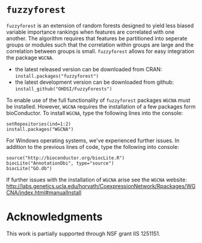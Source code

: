 # `fuzzyforest`

`fuzzyforest` is an extension of random forests designed to yield less biased
variable importance rankings when features are correlated with one another.
The algorithm requires that features be partitioned into seperate groups
or modules such that the correlation within groups are large and the 
correlation between groups is small.  `fuzzyforest` allows for easy integration
the package `WGCNA`.

* the latest released version can be downloaded from CRAN: 
  `install.packages("fuzzyforest")`
* the latest development version can be downloaded from github:
  `install_github("OHDSI/FuzzyForests")`

To enable use of the full functionality of `fuzzyforest` packages `WGCNA`
must be installed.  However, `WGCNA` requires the installation of a few
packages form bioConductor.  To install `WGCNA`, type the following lines
into the console:
```{r}
setRepositories(ind=1:2)  
install.packages("WGCNA")
```
For Windows operating systems, we've experienced further issues.
In addition to the previous lines of code, type the following into console:
```{r}
source("http://bioconductor.org/biocLite.R")
biocLite("AnnotationDbi", type="source")
biocLite("GO.db")
```
If further issues with the installation of `WGCNA` arise see the `WGCNA`
website: http://labs.genetics.ucla.edu/horvath/CoexpressionNetwork/Rpackages/WGCNA/index.html#manualInstall


# Acknowledgments

This work is partially supported through NSF grant IIS 1251151.
